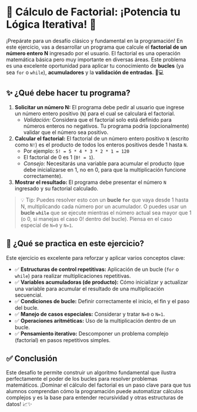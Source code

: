 # 🔢 Cálculo de Factorial: ¡Potencia tu Lógica Iterativa! 🚀

¡Prepárate para un desafío clásico y fundamental en la programación! En este ejercicio, vas a desarrollar un programa que calcule el **factorial de un número entero N** ingresado por el usuario. El factorial es una operación matemática básica pero muy importante en diversas áreas. Este problema es una excelente oportunidad para aplicar tu conocimiento de **bucles** (ya sea `for` o `while`), **acumuladores** y la **validación de entradas**. 🧠💻

## ✨ ¿Qué debe hacer tu programa?

1.  **Solicitar un número N:** El programa debe pedir al usuario que ingrese un número entero positivo (`N`) para el cual se calculará el factorial.
    - _Validación:_ Considera que el factorial solo está definido para números enteros no negativos. Tu programa podría (opcionalmente) validar que el número sea positivo.
2.  **Calcular el factorial:** El factorial de un número entero positivo `N` (escrito como `N!`) es el producto de todos los enteros positivos desde 1 hasta `N`.
    - Por ejemplo: `5! = 5 * 4 * 3 * 2 * 1 = 120`
    - El factorial de 0 es 1 (`0! = 1`).
    - _Consejo:_ Necesitarás una variable para acumular el producto (que debe inicializarse en 1, no en 0, para que la multiplicación funcione correctamente).
3.  **Mostrar el resultado:** El programa debe presentar el número `N` ingresado y su factorial calculado.

> 💡 Tip: Puedes resolver esto con un **bucle `for`** que vaya desde 1 hasta N, multiplicando cada número por un acumulador. O puedes usar un **bucle `while`** que se ejecute mientras el número actual sea mayor que 1 (o 0, si manejas el caso 0! dentro del bucle). Piensa en el caso especial de `N=0` y `N=1`.

## 🧠 ¿Qué se practica en este ejercicio?

Este ejercicio es excelente para reforzar y aplicar varios conceptos clave:

- ✅ **Estructuras de control repetitivas:** Aplicación de un bucle (`for` o `while`) para realizar multiplicaciones repetitivas.
- ✅ **Variables acumuladoras (de producto):** Cómo inicializar y actualizar una variable para acumular el resultado de una multiplicación secuencial.
- ✅ **Condiciones de bucle:** Definir correctamente el inicio, el fin y el paso del bucle.
- ✅ **Manejo de casos especiales:** Considerar y tratar `N=0` o `N=1`.
- ✅ **Operaciones aritméticas:** Uso de la multiplicación dentro de un bucle.
- ✅ **Pensamiento iterativo:** Descomponer un problema complejo (factorial) en pasos repetitivos simples.

## ✅ Conclusión

Este desafío te permite construir un algoritmo fundamental que ilustra perfectamente el poder de los bucles para resolver problemas matemáticos. ¡Dominar el cálculo del factorial es un paso clave para que tus alumnos comprendan cómo la programación puede automatizar cálculos complejos y es la base para entender recursividad y otras estructuras de datos! 📈✨
